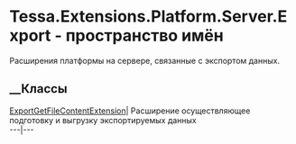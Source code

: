 # Tessa.Extensions.Platform.Server.Export - пространство имён
Расширения платформы на сервере, связанные с экспортом данных.
##  __Классы
[ExportGetFileContentExtension](T_Tessa_Extensions_Platform_Server_Export_ExportGetFileContentExtension.htm)|
Расширение осуществляющее подготовку и выгрузку экспортируемых данных  
---|---
